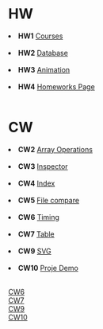 # HW
<li><strong>HW1</strong>
<a href= "https://beyzakoser.github.io/odevler/Array%20Demo.html">Courses</a></li>
<br>
<li><strong>HW2</strong>
<a href= "https://beyzakoser.github.io/odevler/Database.html">Database</a></li>
<br>
<li><strong>HW3</strong>
<a href= "https://beyzakoser.github.io/odevler/HW3/HW3.html">Animation</a></li>
<br>
<li><strong>HW4</strong>
<a href= "https://beyzakoser.github.io/odevler/homeworks.html">Homeworks Page</a></li>
<br>

# CW
<li><strong>CW2</strong>
<a href= "https://beyzakoser.github.io/odevler/Array%20Demo.html">Array Operations</a></li>
<br>
<li><strong>CW3</strong>
<a href= "https://beyzakoser.github.io/odevler/inspector.html">Inspector</a></li>
<br>
<li><strong>CW4</strong>
<a href= "https://beyzakoser.github.io/odevler/index.html">Index</a></li>
<br>
<li><strong>CW5</strong>
<a href= "https://beyzakoser.github.io/odevler/dosya.html">File compare</a></li>
<br>
<li><strong>CW6</strong>
<a href= "https://beyzakoser.github.io/odevler/CW6/timing.html">Timing</a></li>
<br>
<li><strong>CW7</strong>
<a href= "https://beyzakoser.github.io/odevler/CW7/CW7.html">Table</a></li>
<br>
<li><strong>CW9</strong>
<a href= "https://beyzakoser.github.io/odevler/CW7/CW7.html">SVG</a></li>
<br>
<li><strong>CW10</strong>
<a href= "https://beyzakoser.github.io/odevler/projeDeneme.html">Proje Demo</a></li>
<br>

[CW6](https://beyzakoser.github.io/odevler/CW6/timing.html)
<br>
[CW7](https://beyzakoser.github.io/odevler/CW7/CW7.html)
<br>
[CW9](https://beyzakoser.github.io/odevler/svg.html)
<br>
[CW10](https://beyzakoser.github.io/odevler/projeDeneme.html)
<br>





